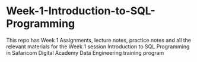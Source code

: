 # Week-1-Introduction-to-SQL-Programming
This repo has Week 1 Assignments, lecture notes, practice notes and all the relevant materials for the Week 1 session Introduction to SQL Programming in Safaricom Digital Academy Data Engineering training program
